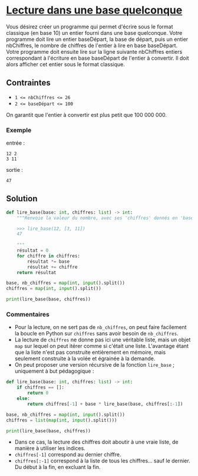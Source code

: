# [Lecture dans une base quelconque](http://www.france-ioi.org/algo/task.php?idChapter=565&idTask=1747)



Vous désirez créer un programme qui permet d'écrire sous le format classique (en base 10) un entier fourni dans une base quelconque. Votre programme doit lire un entier baseDépart, la base de départ, puis un entier nbChiffres, le nombre de chiffres de l'entier à lire en base baseDépart. Votre programme doit ensuite lire sur la ligne suivante nbChiffres entiers correspondant à l'écriture en base baseDépart de l'entier à convertir. Il doit alors afficher cet entier sous le format classique.

## Contraintes

* `1 <= nbChiffres <= 26`
* `2 <= baseDépart <= 100` 

On garantit que l'entier à convertir est plus petit que 100 000 000.

### Exemple

entrée :

    12 2
    3 11

sortie :

    47

## Solution

```python
def lire_base(base: int, chiffres: list) -> int:
    """Renvoie la valeur du nombre, avec ses 'chiffres' donnés en 'base'.

    >>> lire_base(12, [3, 11])
    47
    
    """
    résultat = 0
    for chiffre in chiffres:
        résultat *= base
        résultat += chiffre
    return résultat

base, nb_chiffres = map(int, input().split())
chiffres = map(int, input().split())

print(lire_base(base, chiffres))
```

### Commentaires

* Pour la lecture, on ne sert pas de `nb_chiffres`, on peut faire facilement la boucle en Python sur `chiffres` sans avoir besoin de `nb_chiffres`.
* La lecture de `chiffres` ne donne pas ici une véritable liste, mais un objet `map` sur lequel on peut itérer comme si c'était une liste. L'avantage étant que la liste n'est pas construite entièrement en mémoire, mais seulement construite à la volée et égrainée à la demande.
* On peut proposer une version récursive de la fonction `lire_base` ; uniquement à but pédagogique :

```python
def lire_base(base: int, chiffres: list) -> int:
    if chiffres == []:
        return 0
    else:
        return chiffres[-1] + base * lire_base(base, chiffres[:-1])

base, nb_chiffres = map(int, input().split())
chiffres = list(map(int, input().split()))

print(lire_base(base, chiffres))
```
* Dans ce cas, la lecture des chiffres doit aboutir à une vraie liste, de manière à utiliser les indices.
* `chiffres[-1]` correspond au dernier chiffre.
* `chiffres[:-1]` correspond à la liste de tous les chiffres... sauf le dernier. Du début à la fin, en excluant la fin.
